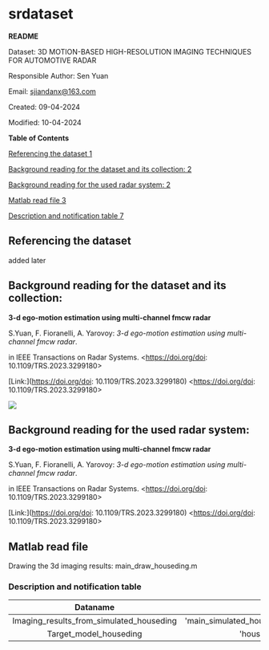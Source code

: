 # srdataset

**README** 


Dataset: 3D MOTION-BASED HIGH-RESOLUTION IMAGING TECHNIQUES FOR AUTOMOTIVE RADAR

Responsible Author:		Sen Yuan

Email:            			sjiandanx@163.com

Created:          			09-04-2024

Modified:         			10-04-2024

**Table of Contents**

[Referencing the dataset	1](#_toc157621149)

[Background reading for the dataset and its collection:	2](#_toc157621150)

[Background reading for the used radar system:	2](#_toc157621151)

[Matlab read file	3](#_toc157621152)

[Description and notification table	7](#_toc157621158)



## <a name="_toc157621149"></a>**Referencing the dataset**

added later

## <a name="_toc157621150"></a>**Background reading for the dataset and its collection:** 
**3-d ego-motion estimation using multi-channel fmcw radar**

S.Yuan, F. Fioranelli, A. Yarovoy: <a name="_hlk157619917"></a>*3-d ego-motion estimation using multi-channel fmcw radar*.

in IEEE Transactions on Radar Systems.  <https://doi.org/doi: 10.1109/TRS.2023.3299180> 

[Link:](https://doi.org/doi: 10.1109/TRS.2023.3299180) <https://doi.org/doi: 10.1109/TRS.2023.3299180> 

![](Aspose.Words.bc421174-e84a-4991-8d1e-8c98dfa1f5e0.001.jpeg)
## <a name="_toc157621151"></a>**Background reading for the used radar system:** 
**3-d ego-motion estimation using multi-channel fmcw radar**

S.Yuan, F. Fioranelli, A. Yarovoy: <a name="_hlk157619917"></a>*3-d ego-motion estimation using multi-channel fmcw radar*.

in IEEE Transactions on Radar Systems.  <https://doi.org/doi: 10.1109/TRS.2023.3299180> 

[Link:](https://doi.org/doi: 10.1109/TRS.2023.3299180) <https://doi.org/doi: 10.1109/TRS.2023.3299180> 

## <a name="_toc157621152"></a>**Matlab read file**
Drawing the 3d imaging results: 	main_draw_houseding.m 


### <a name="_toc157621158"></a>**Description and notification table**

|**Dataname**|**File**|
| :-: | :-: | 
|Imaging_results_from_simulated_houseding|'main_simulated_houseding_sidelooking.mat'|
|Target_model_houseding|'houseding.mat'|
###

